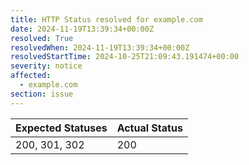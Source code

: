 ```yaml
---
title: HTTP Status resolved for example.com
date: 2024-11-19T13:39:34+00:00Z
resolved: True
resolvedWhen: 2024-11-19T13:39:34+00:00Z
resolvedStartTime: 2024-10-25T21:09:43.191474+00:00
severity: notice
affected:
  - example.com
section: issue
---
```


| Expected Statuses | Actual Status  |
|-------------------|----------------|
| 200, 301, 302 | 200 |
